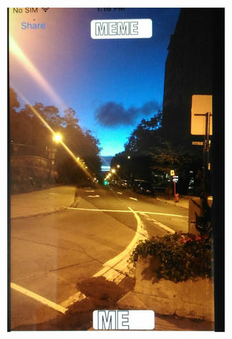 ![Screenshot software](https://github.com/credo92/MemeMe/blob/master/Meme.jpeg "screenshot software")
